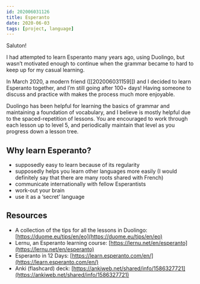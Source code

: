 ```yaml
---
id: 202006031126
title: Esperanto
date: 2020-06-03
tags: [project, language]
---
```


Saluton!

I had attempted to learn Esperanto many years ago, using Duolingo, but wasn’t motivated enough to continue when the grammar became to hard to keep up for my casual learning.

In March 2020, a modern friend ([[202006031159]]) and I decided to learn Esperanto together, and I’m still going after 100+ days! Having someone to discuss and practice with makes the process much more enjoyable.

Duolingo has been helpful for learning the basics of grammar and maintaining a foundation of vocabulary, and I believe is mostly helpful due to the spaced-repetition of lessons. You are encouraged to work through each lesson up to level 5, and periodically maintain that level as you progress down a lesson tree. 

## Why learn Esperanto?
- supposedly easy to learn because of its regularity
- supposedly helps you learn other languages more easily (I would definitely say that there are many roots shared with French)
- communicate internationally with fellow Esperantists
- work-out your brain
- use it as a ‘secret’ language

## Resources
- A collection of the tips for all the lessons in Duolingo: [https://duome.eu/tips/en/eo](https://duome.eu/tips/en/eo)
- Lernu, an Esperanto learning course: [https://lernu.net/en/esperanto](https://lernu.net/en/esperanto)
- Esperanto in 12 Days: [https://learn.esperanto.com/en/](https://learn.esperanto.com/en/)
- Anki (flashcard) deck: [https://ankiweb.net/shared/info/1586327721](https://ankiweb.net/shared/info/1586327721)
